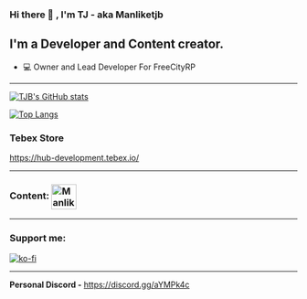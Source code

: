 ### Hi there 👋 , I'm TJ - aka **Manliketjb**

## I'm a Developer and Content creator.

- 💻 Owner and Lead Developer For FreeCityRP

---

[![TJB's GitHub stats](https://github-readme-stats.vercel.app/api?username=Manliketjb&theme=radical)](https://github.com/Manliketjb)

[![Top Langs](https://github-readme-stats.vercel.app/api/top-langs/?username=Manliketjb&layout=compact&theme=radical)](https://github.com/Manliketjb)

### Tebex Store

https://hub-development.tebex.io/

---

### Content: [<img align="center" alt="Manliketjb | YouTube" width="44px" src="https://cdn.jsdelivr.net/npm/simple-icons@v3/icons/youtube.svg" />][youtube]

---

### Support me:

[![ko-fi](https://ko-fi.com/img/githubbutton_sm.svg)](https://ko-fi.com/J3J3CCXUB)

---

[youtube]: https://www.youtube.com/channel/UCt5o-uXBUG9d2d4kQbgZzBg

**Personal Discord -**
https://discord.gg/aYMPk4c
